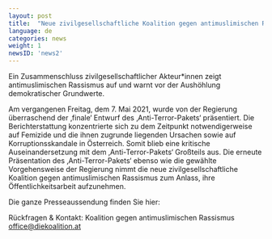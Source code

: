 ```yaml
---
layout: post
title:  "Neue zivilgesellschaftliche Koalition gegen antimuslimischen Rassismus meldet sich zum präsentierten 'Anti-Terror-Paket' zu Wort."
language: de
categories: news
weight: 1
newsID: 'news2'
---
```


Ein Zusammenschluss zivilgesellschaftlicher Akteur*innen zeigt antimuslimischen Rassismus auf und warnt vor der Aushöhlung demokratischer Grundwerte.

Am vergangenen Freitag, dem 7. Mai 2021, wurde von der Regierung überraschend der ‚finale‘ Entwurf des ‚Anti-Terror-Pakets‘ präsentiert. Die Berichterstattung konzentrierte sich zu dem Zeitpunkt notwendigerweise auf Femizide und die ihnen zugrunde liegenden Ursachen sowie auf Korruptionsskandale in Österreich. Somit blieb eine kritische Auseinandersetzung mit dem ‚Anti-Terror-Pakets‘ Großteils aus. Die erneute Präsentation des ‚Anti-Terror-Pakets‘ ebenso wie die gewählte Vorgehensweise der Regierung nimmt die neue zivilgesellschaftliche Koalition gegen antimuslimischen Rassismus zum Anlass, ihre Öffentlichkeitsarbeit aufzunehmen.

Die ganze Presseaussendung finden Sie hier: 

Rückfragen & Kontakt:
Koalition gegen antimuslimischen Rassismus 
office@diekoalition.at

